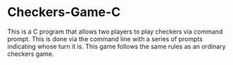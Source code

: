 # Checkers-Game-C
This is a C program that allows two players to play checkers via command prompt. This is done via the command line with a series of prompts indicating whose turn it is. This game follows the same rules as an ordinary checkers game.
